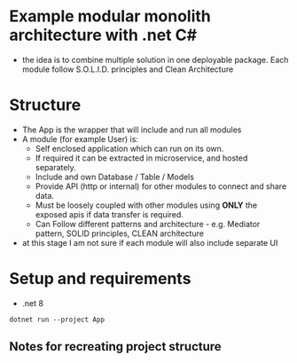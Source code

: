 # Example modular monolith architecture with .net C#

- the idea is to combine multiple solution in one deployable package. Each module follow S.O.L.I.D. principles and Clean Architecture

# Structure

- The App is the wrapper that will include and run all modules
- A module (for example User) is:
  - Self enclosed application which can run on its own.
  - If required it can be extracted in microservice, and hosted separately.
  - Include and own Database / Table / Models
  - Provide API (http or internal) for other modules to connect and share data.
  - Must be loosely coupled with other modules using **ONLY** the exposed apis if data transfer is required.
  - Can Follow different patterns and architecture - e.g. Mediator pattern, SOLID principles, CLEAN architecture
- at this stage I am not sure if each module will also include separate UI

# Setup and requirements

- .net 8

```
dotnet run --project App
```

## Notes for recreating project structure
